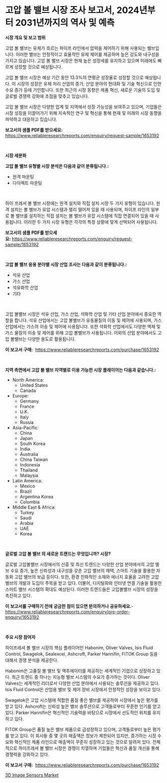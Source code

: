 <p><h1>고압 볼 밸브 시장 조사 보고서, 2024년부터 2031년까지의 역사 및 예측</h1></p><p><strong>시장 개요 및 보고 범위</strong></p>
<p><p>고압 볼 밸브는 유체가 흐르는 파이프 라인에서 압력을 제어하기 위해 사용되는 밸브입니다. 이러한 밸브는 안정적이고 효율적인 유체 제어를 제공하며 높은 강도와 내구성을 가지고 있습니다. 고압 볼 밸브 시장은 현재 높은 성장세를 유지하고 있으며 미래에도 빠르게 성장할 것으로 예상됩니다. </p><p>고압 볼 밸브 시장은 예상 기간 동안 13.3%의 연평균 성장율로 성장할 것으로 예상됩니다. 이 시장의 성장은 유체 처리 산업의 증가, 산업 분야의 현대화 및 기술 혁신으로 인한 수요 증가 등에 기인합니다. 또한 최근의 시장 동향은 제품 혁신, 새로운 기술의 도입 및 글로벌 경쟁력 강화에 초점을 맞추고 있습니다.</p><p>고압 볼 밸브 시장은 다양한 업계 및 지역에서 성장 가능성을 보여주고 있으며, 기업들은 시장 성장을 이끌어가기 위해 지속적인 연구 및 혁신을 통해 현재 및 미래의 시장 동향을 파악하고 대응하고 있습니다.</p></p>
<p><strong>보고서의 샘플 PDF를 받으세요:</strong> <a href="https://www.reliableresearchreports.com/enquiry/request-sample/1653192">https://www.reliableresearchreports.com/enquiry/request-sample/1653192</a></p>
<p>&nbsp;</p>
<p><strong>시장 세분화</strong></p>
<p><strong>고압 볼 밸브 유형별 시장 분석은 다음과 같이 분류됩니다.:</strong></p>
<p><ul><li>원격 마운팅</li><li>다이렉트 마운팅</li></ul></p>
<p>&nbsp;</p>
<p><p>하이 프레셔 볼 밸브 시장에는 원격 설치와 직접 설치 시장 두 가지 유형이 있습니다. 원격 설치는 볼 밸브가 유압 시스템과 멀리 떨어져 있을 때 사용되며, 파이프 라인의 일부로 볼 밸브를 설치하는 직접 설치는 볼 밸브가 유압 시스템에 직접 연결되어 있을 때 사용됩니다. 이러한 두 가지 시장 유형은 각각의 특정 상황에 맞게 선택되어 사용됩니다.</p></p>
<p><strong>보고서의 샘플 PDF를 받으세요:</strong>&nbsp;<a href="https://www.reliableresearchreports.com/enquiry/request-sample/1653192">https://www.reliableresearchreports.com/enquiry/request-sample/1653192</a></p>
<p>&nbsp;</p>
<p><strong> 고압 볼 밸브 응용 분야별 시장 산업 조사는 다음과 같이 분류됩니다.:</strong></p>
<p><ul><li>석유 산업</li><li>가스 산업</li><li>석유화학 산업</li><li>기타</li></ul></p>
<p>&nbsp;</p>
<p><p>고압 볼밸브 시장은 석유 산업, 가스 산업, 석화학 산업 및 기타 산업 분야에서 중요한 역할을 합니다. 석유 산업에서는 고압 볼밸브가 유동물질의 이동 및 제어에 사용되며, 가스 산업에서는 가스의 이송 및 제어에 사용됩니다. 또한 석화학 산업에서도 다양한 액체 및 가스 물질의 이송 및 제어를 위해 고압 볼밸브가 사용됩니다. 이외의 산업 분야에서도 고압 볼밸브는 다양한 용도로 활용됩니다.</p></p>
<p><strong>이 보고서 구매:</strong>&nbsp; <a href="https://www.reliableresearchreports.com/purchase/1653192">https://www.reliableresearchreports.com/purchase/1653192</a></p>
<p>&nbsp;</p>
<p><strong>지역 측면에서 고압 볼 밸브 지역별로 이용 가능한 시장 플레이어는 다음과 같습니다.:</strong></p>
<p><ul>
    <li>
        North America:
        <ul>
            <li>United States</li>
            <li>Canada</li>
        </ul>
    </li>
    <li>
        Europe:
        <ul>
            <li>Germany</li>
            <li>France</li>
            <li>U.K.</li>
            <li>Italy</li>
            <li>Russia</li>
        </ul>
    </li>
    <li>
        Asia-Pacific:
        <ul>
            <li>China</li>
            <li>Japan</li>
            <li>South Korea</li>
            <li>India</li>
            <li>Australia</li>
            <li>China Taiwan</li>
            <li>Indonesia</li>
            <li>Thailand</li>
            <li>Malaysia</li>
        </ul>
    </li>
    <li>
        Latin America:
        <ul>
            <li>Mexico</li>
            <li>Brazil</li>
            <li>Argentina Korea</li>
            <li>Colombia</li>
        </ul>
    </li>
    <li>
        Middle East & Africa:
        <ul>
            <li>Turkey</li>
            <li>Saudi</li>
            <li>Arabia</li>
            <li>UAE</li>
            <li>Korea</li>
        </ul>
    </li>
    </ul></p>
<p>&nbsp;</p>
<p><strong>글로벌 고압 볼 밸브 의 새로운 트렌드는 무엇입니까? 시장?</strong></p>
<p><p>글로벌 고압볼밸브 시장에서의 신흥 및 최신 트렌드는 다양한 산업 분야에서의 고압 밸브 수요 증가, 높은 신뢰성과 내구성을 갖춘 고압 밸브의 채택, 스마트 기술을 활용한 자동화 고압 밸브의 보급 등이다. 또한, 환경 친화적인 소재와 에너지 효율을 고려한 고압 밸브의 개발과 도입이 주목을 받고 있다. 더불어, 디지털화와 인터넷 연결 기술을 활용한 스마트 밸브 시스템의 확대도 예상된다. 이러한 트렌드들은 고압볼밸브 시장의 성장을 촉진하고 있다.</p></p>
<p><strong>이 보고서를 구매하기 전에 궁금한 점이 있으면 문의하거나 공유하세요.</strong>- <a href="https://www.reliableresearchreports.com/enquiry/pre-order-enquiry/1653192">https://www.reliableresearchreports.com/enquiry/pre-order-enquiry/1653192</a></p>
<p>&nbsp;</p>
<p><strong>주요 시장 참여자</strong></p>
<p><p>하이프레셔 볼 밸브 시장의 핵심 플레이어인 Habonim, Oliver Valves, Isis Fluid Control, Swagelok, Sealexcel, Ashcroft, Parker Hannifin, FITOK Group 등을 대해서 경쟁 분석을 제공한다. </p><p>Habonim은 고품질 볼 밸브 및 액추에이터를 제공하는 세계적인 기업으로 성장하고 있다. 최근 트렌드 중 하나는 지능형 밸브 시스템의 수요가 증가하는 것이다. Oliver Valves는 세계적인 리더로서 다양한 산업 분야에서 사용되는 솔루션을 제공하고 있다. Isis Fluid Control은 산업용 밸브 및 제어 장비 시장에서 안정적인 성장을 보이고 있다.</p><p>Swagelok은 고압 시스템에 적합한 품질 좋은 밸브를 제공하여 시장에서 높은 평가를 받고 있다. Ashcroft는 신뢰성 높은 밸브 솔루션으로 고객들로부터 꾸준한 인기를 얻고 있다. Parker Hannifin은 혁신적인 기술력을 바탕으로 시장에서 선도적인 위치를 유지하고 있다.</p><p>FITOK Group은 품질 높은 밸브 제품으로 급성장하고 있으며, 고객들로부터 높은 평가를 받고 있다. 이 회사들 중 몇 곳의 매출액은 정보가 제한되어 있지만, 증가하는 시장 수요와 혁신적인 제품 라인으로 매출액이 꾸준히 성장하고 있는 것으로 알려져 있다. 전체적으로 하이프레셔 볼 밸브 시장은 경쟁이 치열하며 기업들은 혁신과 품질 개선을 통해 경쟁력을 강화하고 있다.</p></p>
<p><strong>이 보고서 구매:</strong>&nbsp;&nbsp;<a href="https://www.reliableresearchreports.com/purchase/1653192">https://www.reliableresearchreports.com/purchase/1653192</a></p>
<p><p><a href="https://github.com/GroverBarry/Market-Research-Report-List-4/blob/main/3d-image-sensors-market.md">3D Image Sensors Market</a></p></p>
